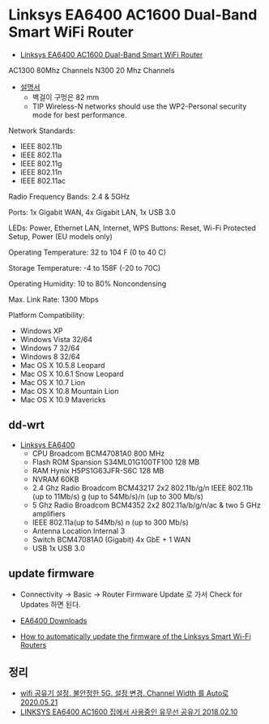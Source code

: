 # Linksys EA6400 AC1600 Dual-Band Smart WiFi Router
* [Linksys EA6400 AC1600 Dual-Band Smart WiFi Router](https://www.linksys.com/us/p/P-EA6400/)

AC1300 80Mhz Channels
N300 20 Mhz Channels

* [설명서](https://downloads.linksys.com/downloads/userguide/1224698289716/EA6400_combo_PDF_En-FrCA.pdf)
  * 벽걸이 구멍은 82 mm
  * TIP Wireless-N networks should use the WP2-Personal security mode for best performance.


Network Standards:
* IEEE 802.11b
* IEEE 802.11a
* IEEE 802.11g
* IEEE 802.11n
* IEEE 802.11ac

Radio Frequency Bands:
2.4 & 5GHz

Ports:
1x Gigabit WAN, 4x Gigabit LAN, 1x USB 3.0

LEDs:
Power, Ethernet LAN, Internet, WPS
Buttons:
Reset, Wi-Fi Protected Setup, Power (EU models only)

Operating Temperature:
32 to 104 F (0 to 40 C)

Storage Temperature:
-4 to 158F (-20 to 70C)

Operating Humidity:
10 to 80% Noncondensing

Max. Link Rate:
1300 Mbps

Platform Compatibility:
* Windows XP
* Windows Vista 32/64
* Windows 7 32/64
* Windows 8 32/64
* Mac OS X 10.5.8 Leopard
* Mac OS X 10.6.1 Snow Leopard
* Mac OS X 10.7 Lion
* Mac OS X 10.8 Mountain Lion
* Mac OS X 10.9 Mavericks

## dd-wrt
* [Linksys EA6400](https://wiki.dd-wrt.com/wiki/index.php/Linksys_EA6400)
  * CPU	Broadcom BCM47081A0	800 MHz
  * Flash ROM	Spansion S34ML01G100TF100	128 MB
  * RAM	Hynix H5PS1G63JFR-S6C	128 MB
  * NVRAM		60KB
  * 2.4 Ghz Radio	Broadcom BCM43217 2x2 802.11b/g/n	IEEE 802.11b (up to 11Mb/s) g (up to 54Mb/s)/n (up to 300 Mb/s)
  * 5 Ghz Radio	Broadcom BCM4352 2x2 802.11a/b/g/n/ac & two 5 GHz amplifiers
  * IEEE 802.11a(up to 54Mb/s) n (up to 300 Mb/s)
  * Antenna Location	Internal	3
  * Switch	BCM47081A0 (Gigabit)	4x GbE + 1 WAN
  * USB	1x	USB 3.0

## update firmware
* Connectivity -> Basic -> Router Firmware Update 로 가서 Check for Updates 하면 된다.

* [EA6400 Downloads](https://www.linksys.com/us/support-article?articleNum=148498)
* [How to automatically update the firmware of the Linksys Smart Wi-Fi Routers](https://www.linksys.com/us/support-article/?articleNum=140124)

## 정리
* [wifi 공유기 설정. 불안정한 5G. 설정 변경. Channel Width 를 Auto로 2020.05.21](https://junho85.pe.kr/1545)
* [LINKSYS EA6400 AC1600 집에서 사용중인 유무선 공유기 2018.02.10](https://junho85.pe.kr/835)
